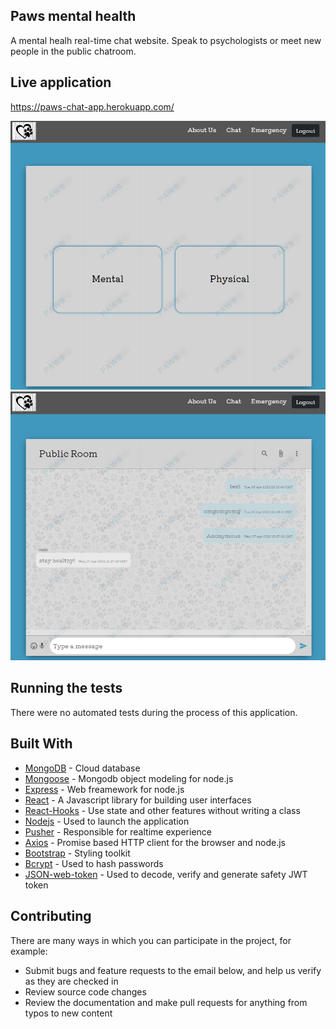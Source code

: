 ## Paws mental health

A mental healh real-time chat website. Speak to psychologists or meet new people in the public chatroom.

## Live application

https://paws-chat-app.herokuapp.com/

![homepage](img/homepage.PNG)
![chat](img/public.PNG)

## Running the tests

There were no automated tests during the process of this application. 

## Built With

* [MongoDB](https://www.mongodb.com/) - Cloud database
* [Mongoose](https://mongoosejs.com/) - Mongodb object modeling for node.js
* [Express](https://expressjs.com/) - Web freamework for node.js
* [React](https://reactjs.org/) - A Javascript library for building user interfaces
* [React-Hooks](https://reactjs.org/docs/hooks-intro.html) - Use state and other features without writing a class
* [Nodejs](https://nodejs.org/en/) - Used to launch the application
* [Pusher](https://pusher.com) - Responsible for realtime experience
* [Axios](https://www.npmjs.com/package/axios) - Promise based HTTP client for the browser and node.js
* [Bootstrap](https://getbootstrap.com/) - Styling toolkit
* [Bcrypt](https://www.npmjs.com/package/bcrypt) - Used to hash passwords
* [JSON-web-token](https://jwt.io/) - Used to decode, verify and generate safety JWT token

## Contributing

There are many ways in which you can participate in the project, for example: 
* Submit bugs and feature requests to the email below, and help us verify as they are checked in 
* Review source code changes
* Review the documentation and make pull requests for anything from typos to new content